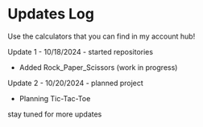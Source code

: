 # Updates Log
Use the calculators that you can find in my account hub!

Update 1 - 10/18/2024 - started repositories
- Added Rock_Paper_Scissors (work in progress)

Update 2 - 10/20/2024 - planned project
- Planning Tic-Tac-Toe

stay tuned for more updates
